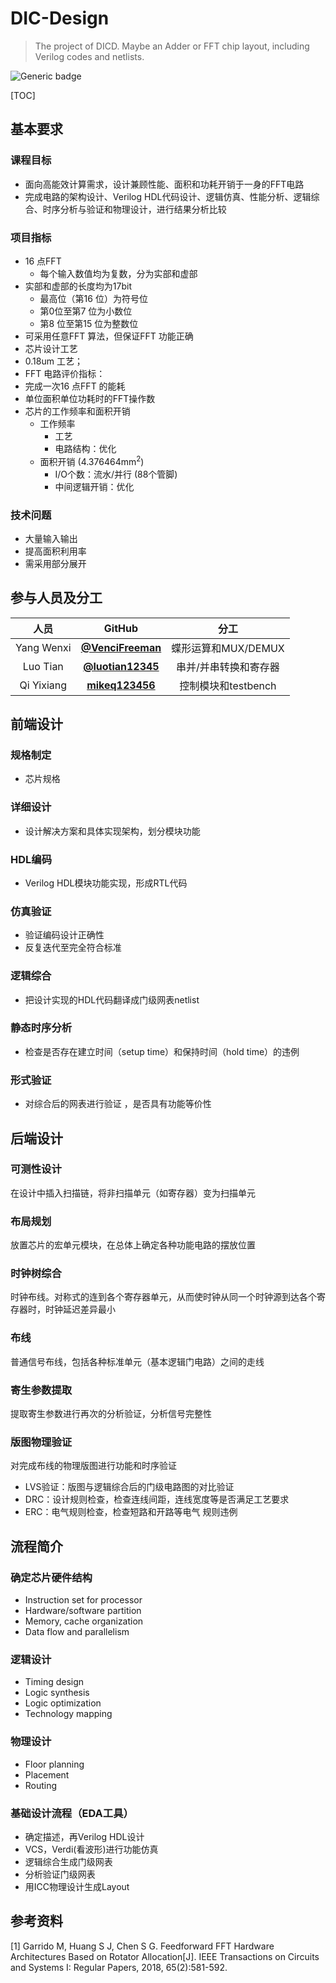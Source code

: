 # DIC-Design
> The project of DICD. Maybe an Adder or FFT chip layout, including Verilog codes and netlists. 

 <img src="https://img.shields.io/badge/Language-Verilog_HDL-red.svg" alt="Generic badge"  />

[TOC]

## 基本要求

### 课程目标

- 面向高能效计算需求，设计兼顾性能、面积和功耗开销于一身的FFT电路
- 完成电路的架构设计、Verilog HDL代码设计、逻辑仿真、性能分析、逻辑综合、时序分析与验证和物理设计，进行结果分析比较

### 项目指标

- 16 点FFT
  - 每个输入数值均为复数，分为实部和虚部
- 实部和虚部的长度均为17bit
  - 最高位（第16 位）为符号位
  - 第0位至第7 位为小数位
  - 第8 位至第15 位为整数位
- 可采用任意FFT 算法，但保证FFT 功能正确
-  芯片设计工艺
  - 0.18um 工艺；
-  FFT 电路评价指标：
  - 完成一次16 点FFT 的能耗
  - 单位面积单位功耗时的FFT操作数
  - 芯片的工作频率和面积开销
    - 工作频率
      - 工艺
      - 电路结构：优化
    - 面积开销 (4.376464mm<sup>2</sup>)
      - I/O个数：流水/并行 (88个管脚)
      - 中间逻辑开销：优化

### 技术问题

- 大量输入输出
- 提高面积利用率
- 需采用部分展开

## 参与人员及分工

|    人员    |                        GitHub                        |         分工          |
| :--------: | :--------------------------------------------------: | :-------------------: |
| Yang Wenxi | [**@VenciFreeman**](https://github.com/VenciFreeman) |  蝶形运算和MUX/DEMUX  |
|  Luo Tian  | [**@luotian12345**](https://github.com/luotian12345) | 串并/并串转换和寄存器 |
| Qi Yixiang |  [**mikeq123456**](https://github.com/mikeq123456)   |  控制模块和testbench  |

## 前端设计

### 规格制定

- 芯片规格

### 详细设计

- 设计解决方案和具体实现架构，划分模块功能 

### HDL编码

- Verilog HDL模块功能实现，形成RTL代码

### 仿真验证

- 验证编码设计正确性
- 反复迭代至完全符合标准

### 逻辑综合

-  把设计实现的HDL代码翻译成门级网表netlist 

### 静态时序分析

-  检查是否存在建立时间（setup time）和保持时间（hold time）的违例

### 形式验证

-  对综合后的网表进行验证 ，是否具有功能等价性

## 后端设计

### 可测性设计

在设计中插入扫描链，将非扫描单元（如寄存器）变为扫描单元

### 布局规划

放置芯片的宏单元模块，在总体上确定各种功能电路的摆放位置

### 时钟树综合

时钟布线。对称式的连到各个寄存器单元，从而使时钟从同一个时钟源到达各个寄存器时，时钟延迟差异最小

### 布线

普通信号布线，包括各种标准单元（基本逻辑门电路）之间的走线

### 寄生参数提取

提取寄生参数进行再次的分析验证，分析信号完整性

### 版图物理验证

对完成布线的物理版图进行功能和时序验证

- LVS验证：版图与逻辑综合后的门级电路图的对比验证
- DRC：设计规则检查，检查连线间距，连线宽度等是否满足工艺要求
- ERC：电气规则检查，检查短路和开路等电气 规则违例

## 流程简介

### 确定芯片硬件结构

- Instruction set for processor
- Hardware/software partition
- Memory, cache organization
- Data flow and parallelism

### 逻辑设计

- Timing design
- Logic synthesis
- Logic optimization
- Technology mapping

### 物理设计

- Floor planning
- Placement
- Routing

### 基础设计流程（EDA工具）

- 确定描述，再Verilog HDL设计
- VCS，Verdi(看波形)进行功能仿真
- 逻辑综合生成门级网表
- 分析验证门级网表
- 用ICC物理设计生成Layout

## 参考资料

[1] Garrido M, Huang S J, Chen S G. Feedforward FFT Hardware Architectures Based on Rotator Allocation[J]. IEEE Transactions on Circuits and Systems I: Regular Papers, 2018, 65(2):581-592.